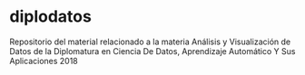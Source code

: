# diplodatos
Repositorio del material relacionado a la materia Análisis y Visualización de Datos de la Diplomatura en Ciencia De Datos, Aprendizaje Automático Y Sus Aplicaciones 2018

